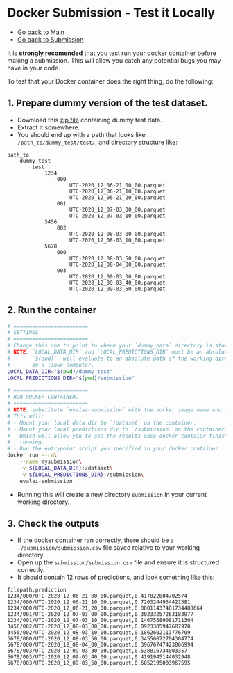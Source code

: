 # Docker Submission - Test it Locally

- [Go back to Main](../README.md)
- [Go back to Submission](submission.md)


It is **strongly recomended** that you test run your docker container before making a submission. This will allow you catch any potential bugs you may have in your code.

To test that your Docker container does the right thing, do the following:

## 1. Prepare dummy version of the test dataset.

- Download this [zip file](https://eval-ai-msg-data.s3.ap-southeast-2.amazonaws.com/dummy_test.zip) containing dummy test data.
- Extract it somewhere.
- You should end up with a path that looks like `/path_to/dummy_test/test/`, and directory structure like:

```
path_to
    dummy_test
        test
            1234
                000
                    UTC-2020_12_06-21_00_00.parquet
                    UTC-2020_12_06-21_10_00.parquet
                    UTC-2020_12_06-21_20_00.parquet
                001
                    UTC-2020_12_07-03_00_00.parquet
                    UTC-2020_12_07-03_10_00.parquet
            3456
                002
                    UTC-2020_12_08-03_00_00.parquet
                    UTC-2020_12_08-03_10_00.parquet
            5678
                000
                    UTC-2020_12_08-03_50_00.parquet
                    UTC-2020_12_08-04_00_00.parquet
                003
                    UTC-2020_12_09-03_30_00.parquet
                    UTC-2020_12_09-03_40_00.parquet
                    UTC-2020_12_09-03_50_00.parquet
```


## 2. Run the container

```bash
# ========================
# SETTINGS
# ========================
# Change this one to point to where your `dummy_data` directory is stored.
# NOTE: `LOCAL_DATA_DIR` and `LOCAL_PREDICTIONS_DIR` must be an absolute paths.
#       `$(pwd)`  will evaluate to an absolute path of the working directory
#       on a linux computer.
LOCAL_DATA_DIR="$(pwd)/dummy_test"
LOCAL_PREDICTIONS_DIR="$(pwd)/submission"

# ========================
# RUN DOCKER CONTAINER.
# ========================
# NOTE: substitute `evalai-submission` with the docker image name and tag you created.
# This will:
# - Mount your local data dir to `/dataset` on the container.
# - Mount your local predictions dir to `/submission` on the container.
#   Which will allow you to see the results once docker contaier finishes
#   running.
# - Run the entrypoint script you specified in your docker container.
docker run --rm\
    --name mysubmission\
    -v ${LOCAL_DATA_DIR}:/dataset\
    -v ${LOCAL_PREDICTIONS_DIR}:/submission\
    evalai-submission
```

- Running this will create a new directory `submission` in your current working directory.

## 3. Check the outputs

- If the docker container ran correctly, there should be a `./submission/submission.csv` file saved relative to your working directory.
- Open up the `submission/submission.csv` file and ensure it is structured correctly.
- It should contain 12 rows of predictions, and look something like this:

```
filepath,prediction
1234/000/UTC-2020_12_06-21_00_00.parquet,0.417022004702574
1234/000/UTC-2020_12_06-21_10_00.parquet,0.7203244934421581
1234/000/UTC-2020_12_06-21_20_00.parquet,0.00011437481734488664
1234/001/UTC-2020_12_07-03_00_00.parquet,0.30233257263183977
1234/001/UTC-2020_12_07-03_10_00.parquet,0.14675589081711304
3456/002/UTC-2020_12_08-03_00_00.parquet,0.0923385947687978
3456/002/UTC-2020_12_08-03_10_00.parquet,0.1862602113776709
5678/000/UTC-2020_12_08-03_50_00.parquet,0.34556072704304774
5678/000/UTC-2020_12_08-04_00_00.parquet,0.39676747423066994
5678/003/UTC-2020_12_09-03_30_00.parquet,0.538816734003357
5678/003/UTC-2020_12_09-03_40_00.parquet,0.4191945144032948
5678/003/UTC-2020_12_09-03_50_00.parquet,0.6852195003967595
```
